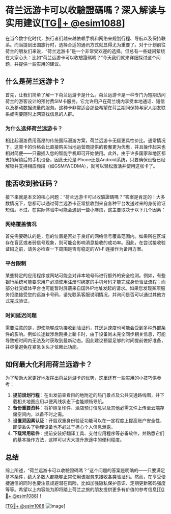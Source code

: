 # 荷兰远游卡可以收驗證碼嗎？深入解读与实用建议[[TG💪+ @esim1088](https://t.me/s/esim1088)]

在当今数字化时代，旅行者们越来越依赖手机和网络来规划行程、导航以及保持联系。而当提到出国旅行时，选择合适的通讯方式就显得尤为重要了。对于计划前往荷兰的朋友们来说，“荷兰远游卡”是一个非常受欢迎的选择。但总有一些疑问萦绕在大家心头：比如“荷兰远游卡可以收驗證碼嗎？”今天我们就来详细探讨这个问题，并提供一些实用的建议。

## 什么是荷兰远游卡？

首先，让我们简单了解一下荷兰远游卡是什么。荷兰远游卡是一种专门为短期访问荷兰的游客设计的预付费SIM卡服务。它允许用户在荷兰境内享受本地通话、短信以及移动数据流量的服务。这种卡非常适合那些希望在荷兰期间保持与家人朋友联系或需要随时上网查找信息的人群。

### 为什么选择荷兰远游卡？

相比起漫游费用高昂的传统国际漫游方案，荷兰远游卡无疑更具性价比。通常情况下，这类卡的价格会比直接购买当地运营商提供的套餐更为优惠，并且操作起来也相对简便——只需插入您的智能手机即可开始使用。此外，由于许多国家和地区都支持解锁后的手机设备，因此无论是iPhone还是Android系统，只要确保设备已经解锁并支持相应频段（如GSM/WCDMA），就可以轻松激活并使用这张卡了。

## 能否收到验证码？

接下来就是本文的核心问题：“荷兰远游卡可以收驗證碼嗎？”答案是肯定的！大多数情况下，您都可以通过荷兰远游卡正常接收到来自各种平台发送过来的身份验证短信。不过，在实际体验中可能会遇到一些小麻烦，这主要取决于以下几个因素：

### 网络覆盖情况

首先需要确认的是，您的位置是否处于良好的网络信号覆盖范围内。如果所在区域存在盲区或者弱信号现象，则可能会影响消息接收的成功率。因此，在尝试接收验证码之前，请务必检查一下周围是否有稳定的Wi-Fi连接作为备用方案。

### 平台限制

某些特定的应用程序或网站可能会对非本地号码进行额外的安全检测。例如，有些银行系统可能要求用户必须使用注册时绑定的手机号码才能完成身份验证流程；而部分社交媒体平台也可能暂时屏蔽来自国外IP地址发起的请求。如果您发现某项服务拒绝接受您的远游卡号码，请先联系客服说明情况，并询问是否可以通过其他方式完成验证。

### 时间延迟问题

需要注意的是，即使能够成功接收到验证码，其送达速度也可能会受到多种外部条件的影响。例如长途跋涉后刚换上新卡时，由于设备尚未完全同步相关信息，可能导致短时间内无法及时获取到最新动态。因此建议预留足够的时间提前做好准备，并尽量避免在紧急关头才依赖此功能。

## 如何最大化利用荷兰远游卡？

为了帮助大家更好地发挥出荷兰远游卡的优势，这里还有一些实用的小技巧供参考：

1. **提前规划行程**：在出发前查看目的地附近的热门景点及公共交通路线图，并下载相关地图应用以便离线状态下也能顺畅导航。
2. **备份重要资料**：将护照复印件、酒店预订信息以及其他必需文件上传至云端存储空间内，以备不时之需。
3. **设置双因素认证**：开启双重身份验证功能可以在一定程度上提高账户安全性，即便丢失了物理设备也不必过于担心个人信息泄露。
4. **下载常用软件**：提前安装好翻译工具、支付应用程序等必备软件，并熟悉它们的基本操作方法，这样可以大大提升旅途中的便利程度。

## 总结

综上所述，“荷兰远游卡可以收驗證碼嗎？”这个问题的答案是明确的——只要满足基本条件，绝大多数人都能够正常使用该服务来接收各类验证码。然而，在享受便捷通信的同时也要注意规避潜在风险，比如加强隐私保护意识、定期更新密码强度等等。希望以上内容能为即将踏上荷兰之旅的朋友提供更多有价值的参考信息[[TG💪+ @esim1088](https://t.me/s/esim1088)]！

[[TG💪+ @esim1088](https://t.me/s/esim1088) ![Image](https://i.postimg.cc/4NQfJmqS/Snipaste-2025-05-13-00-14-12.png)]